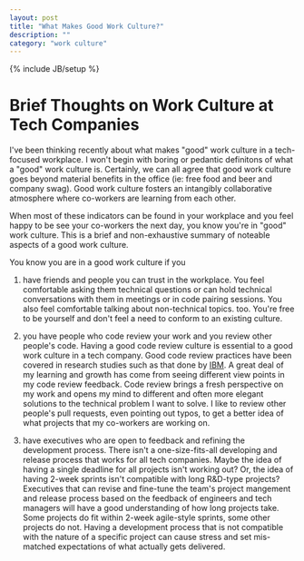 ```yaml
---
layout: post
title: "What Makes Good Work Culture?"
description: ""
category: "work culture"
---
```

{% include JB/setup %}


Brief Thoughts on Work Culture at Tech Companies
================================================

I've been thinking recently about what makes "good" work culture in a tech-focused workplace. I won't begin with boring or pedantic definitons of what a "good" work culture is. Certainly, we can all agree that good work culture goes beyond material benefits in the office (ie: free food and beer and company swag). Good work culture fosters an intangibly collaborative atmosphere where co-workers are learning from each other.

When most of these indicators can be found in your workplace and you feel happy to be see your co-workers the next day, you know you're in "good" work culture. This is a brief and non-exhaustive summary of noteable aspects of a good work culture.

You know you are in a good work culture if you

1. have friends and people you can trust in the workplace. You feel comfortable asking them technical questions or can hold technical conversations with them in meetings or in code pairing sessions. You also feel comfortable talking about non-technical topics. too. You're free to be yourself and don't feel a need to conform to an existing culture.

2. you have people who code review your work and you review other people's code. Having a good code review culture is essential to a good work culture in a tech company. Good code review practices have been covered in research studies such as that done by [IBM](http://www.ibm.com/developerworks/rational/library/11-proven-practices-for-peer-review/). A great deal of my learning and growth has come from seeing different view points in my code review feedback. Code review brings a fresh perspective on my work and opens my mind to different and often more elegant solutions to the technical problem I want to solve. I like to review other people's pull requests, even pointing out typos, to get a better idea of what projects that my co-workers are working on.

3. have executives who are open to feedback and refining the development process. There isn't a one-size-fits-all developing and release process that works for all tech companies. Maybe the idea of having a single deadline for all projects isn't working out? Or, the idea of having 2-week sprints isn't compatible with long R&D-type projects? Executives that can revise and fine-tune the team's project mangement and release process based on the feedback of engineers and tech managers will have a good understanding of how long projects take. Some projects do fit within 2-week agile-style sprints, some other projects do not. Having a development process that is not compatible with the nature of a specific project can cause stress and set mis-matched expectations of what actually gets delivered.

